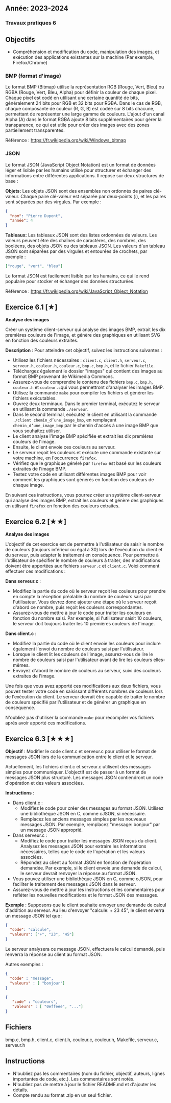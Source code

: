 Année: 2023-2024
----------------

### Travaux pratiques 6

## Objectifs

-   Compréhension et modification du code, manipulation des images, et
    exécution des applications existantes sur la machine (Par exemple,
    Firefox/Chrome)


### BMP (format d'image)

Le format BMP (Bitmap) utilise la représentation RGB (Rouge, Vert, Bleu) ou RGBA (Rouge, Vert, Bleu, Alpha) pour définir la couleur de chaque pixel. Chaque pixel est codé en utilisant une certaine quantité de bits, généralement 24 bits pour RGB et 32 bits pour RGBA. Dans le cas de RGB, chaque composante de couleur (R, G, B) est codée sur 8 bits chacune, permettant de représenter une large gamme de couleurs. L'ajout d'un canal Alpha (A) dans le format RGBA ajoute 8 bits supplémentaires pour gérer la transparence, ce qui est utile pour créer des images avec des zones partiellement transparentes.

Référence : <https://fr.wikipedia.org/wiki/Windows_bitmap>

### JSON

Le format JSON (JavaScript Object Notation) est un format de données léger et lisible par les humains utilisé pour structurer et échanger des informations entre différentes applications. Il repose sur deux structures de base :

**Objets:** Les objets JSON sont des ensembles non ordonnés de paires clé-valeur. Chaque paire clé-valeur est séparée par deux-points (:), et les paires sont séparées par des virgules. Par exemple : 

```json
{ 
  "nom": "Pierre Dupont", 
  "année": 4
}
```

**Tableaux:** Les tableaux JSON sont des listes ordonnées de valeurs. Les valeurs peuvent être des chaînes de caractères, des nombres, des booléens, des objets JSON ou des tableaux JSON. Les valeurs d'un tableau JSON sont séparées par des virgules et entourées de crochets, par exemple : 

```json
["rouge", "vert", "bleu"]
```

Le format JSON est facilement lisible par les humains, ce qui le rend populaire pour stocker et échanger des données structurées.

Référence : <https://fr.wikipedia.org/wiki/JavaScript_Object_Notation>

## Exercice 6.1 [★]

**Analyse des images** 

Créer un système client-serveur qui analyse des images BMP, extrait les dix premières couleurs de l'image, et génère des graphiques en utilisant SVG en fonction des couleurs extraites.

**Description** : Pour atteindre cet objectif, suivez les instructions suivantes :

-  Utilisez les fichiers nécessaires : `client.c`, `client.h`, `serveur.c`, `serveur.h`, `couleur.h`, `couleur.c`, `bmp.c`, `bmp.h`, et le fichier `Makefile`.
-  Téléchargez également le dossier "images" qui contient des images au format BMP provenant de Wikimedia Commons.
-  Assurez-vous de comprendre le contenu des fichiers `bmp.c`, `bmp.h`, `couleur.h` et `couleur.c`qui vous permettront d'analyser les images BMP.
-  Utilisez la commande `make` pour compiler les fichiers et générer les fichiers exécutables.
-  Ouvrez deux terminaux. Dans le premier terminal, exécutez le serveur en utilisant la commande `./serveur`.
-  Dans le second terminal, exécutez le client en utilisant la commande `./client chemin_d’une_image_bmp`, en remplaçant `chemin_d’une_image_bmp` par le chemin d'accès à une image BMP que vous souhaitez utiliser.
-  Le client analyse l'image BMP spécifiée et extrait les dix premières couleurs de l'image.
-  Ensuite, le client envoie ces couleurs au serveur.
-  Le serveur reçoit les couleurs et exécute une commande existante sur votre machine, en l'occurrence `firefox`.
-  Vérifiez que le graphique généré par `firefox` est basé sur les couleurs extraites de l'image BMP.
-  Testez votre code en utilisant différentes images BMP pour voir comment les graphiques sont générés en fonction des couleurs de chaque image.

En suivant ces instructions, vous pourrez créer un système client-serveur qui analyse des images BMP, extrait les couleurs et génère des graphiques en utilisant `firefox` en fonction des couleurs extraites.

## Exercice 6.2 [★★]

**Analyse des images** 

L'objectif de cet exercice est de permettre à l'utilisateur de saisir le nombre de couleurs (toujours inférieur ou égal à 30) lors de l'exécution du client et du serveur, puis adapter le traitement en conséquence.
Pour permettre à l'utilisateur de spécifier le nombre de couleurs à traiter, des modifications doivent être apportées aux fichiers `serveur.c` et `client.c`. Voici comment effectuer ces modifications :

**Dans serveur.c** :

-  Modifiez la partie du code où le serveur reçoit les couleurs pour prendre en compte la réception préalable du nombre de couleurs saisi par l'utilisateur. Vous devrez donc ajouter une étape où le serveur reçoit d'abord ce nombre, puis reçoit les couleurs correspondantes.
-  Assurez-vous de mettre à jour le code pour traiter les couleurs en fonction du nombre saisi. Par exemple, si l'utilisateur saisit 10 couleurs, le serveur doit toujours traiter les 10 premières couleurs de l'image.

**Dans client.c** :

-  Modifiez la partie du code où le client envoie les couleurs pour inclure également l'envoi du nombre de couleurs saisi par l'utilisateur.
-  Lorsque le client lit les couleurs de l'image, assurez-vous de lire le nombre de couleurs saisi par l'utilisateur avant de lire les couleurs elles-mêmes.
-  Envoyez d'abord le nombre de couleurs au serveur, suivi des couleurs extraites de l'image.

Une fois que vous avez apporté ces modifications aux deux fichiers, vous pouvez tester votre code en saisissant différents nombres de couleurs lors de l'exécution du client. Le serveur devrait être capable de traiter le nombre de couleurs spécifié par l'utilisateur et de générer un graphique en conséquence.

N'oubliez pas d'utiliser la commande `make` pour recompiler vos fichiers après avoir apporté ces modifications.

## Exercice 6.3 [★★★]

**Objectif** : Modifier le code client.c et serveur.c pour utiliser le format de messages JSON lors de la communication entre le client et le serveur.

Actuellement, les fichiers client.c et serveur.c utilisent des messages simples pour communiquer. L'objectif est de passer à un format de messages JSON plus structuré. Les messages JSON contiendront un code d'opération et des valeurs associées.

**Instructions** :

-  Dans client.c :
   - Modifiez le code pour créer des messages au format JSON. Utilisez une bibliothèque JSON en C, comme cJSON, si nécessaire.
   - Remplacez les anciens messages simples par les nouveaux messages JSON. Par exemple, remplacez "message: bonjour" par un message JSON approprié.
-  Dans serveur.c :
   - Modifiez le code pour traiter les messages JSON reçus du client. Analysez les messages JSON pour extraire les informations nécessaires, telles que le code de l'opération et les valeurs associées.
   - Répondez au client au format JSON en fonction de l'opération demandée. Par exemple, si le client envoie une demande de calcul, le serveur devrait renvoyer la réponse au format JSON.
-  Vous pouvez utiliser une bibliothèque JSON en C, comme cJSON, pour faciliter le traitement des messages JSON dans le serveur.
-  Assurez-vous de mettre à jour les instructions et les commentaires pour refléter les nouvelles modifications et le format JSON des messages.

**Exemple** :
Supposons que le client souhaite envoyer une demande de calcul d'addition au serveur. Au lieu d'envoyer "calcule: + 23 45", le client enverra un message JSON tel que :

```json
{
  "code": "calcule",
  "valeurs": ["+", "23", "45"]
}
```

Le serveur analysera ce message JSON, effectuera le calcul demandé, puis renverra la réponse au client au format JSON.

Autres exemples :

```json
{
  "code" : "message",
  "valeurs" : [ "bonjour"]              
}

{
   "code" : "couleurs",
   "valeurs" : [ "0effeee", "..."]              
}             
```

## Fichiers

bmp.c, bmp.h, client.c, client.h, couleur.c, couleur.h, Makefile,
serveur.c, serveur.h

## Instructions

- N'oubliez pas les commentaires (nom du fichier, objectif, auteurs, lignes importantes de code, etc.). Les commentaires sont notés.
- N'oubliez pas de mettre à jour le fichier README.md et d'ajouter les détails.
- Compte rendu au format .zip en un seul fichier.

